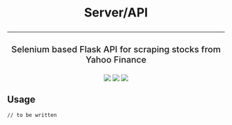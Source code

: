 <h1 align="center">
    <strong>
        Server/API
    </strong>
    <hr/>
    <p align="center" style="font-size: 20px;font-weight: 500">
        Selenium based Flask API for scraping stocks from Yahoo Finance 
    </p>
</h1>

<p align="center">
    <img align="center" src="https://img.shields.io/badge/Selenium-43B02A?style=for-the-badge&logo=Selenium&logoColor=white"/>
    <img align="center" src="https://img.shields.io/badge/Python-FFD43B?style=for-the-badge&logo=python&logoColor=blue" />
    <img align="center" src="https://img.shields.io/badge/Flask-000000?style=for-the-badge&logo=flask&logoColor=white" />
</p>


## Usage
```bash
// to be written
```
